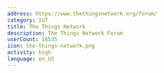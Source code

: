 ```yaml
---
address: https://www.thethingsnetwork.org/forum/
category: IoT
title: The Things Network
description: The Things Network Forum
userCount: 16535
icon: the-things-network.png
activity: high
language: en_US
---
```

